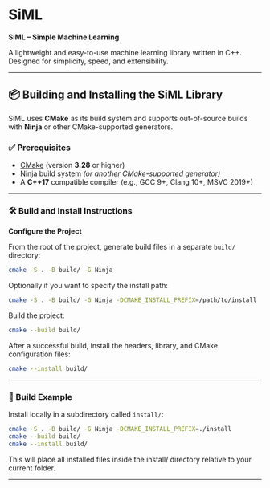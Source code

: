 # SiML
**SiML – Simple Machine Learning**

A lightweight and easy-to-use machine learning library written in C++. Designed for simplicity, speed, and extensibility.

---

## 📦 Building and Installing the SiML Library

SiML uses **CMake** as its build system and supports out-of-source builds with **Ninja** or other CMake-supported generators.

### ✅ Prerequisites
- [CMake](https://cmake.org/) (version **3.28** or higher)
- [Ninja](https://ninja-build.org/) build system *(or another CMake-supported generator)*
- A **C++17** compatible compiler (e.g., GCC 9+, Clang 10+, MSVC 2019+)

---

### 🛠️ Build and Install Instructions
**Configure the Project**

From the root of the project, generate build files in a separate `build/` directory:
```bash
cmake -S . -B build/ -G Ninja
```
Optionally if you want to specify the install path:
```bash
cmake -S . -B build/ -G Ninja -DCMAKE_INSTALL_PREFIX=/path/to/install
```
Build the project:
```bash
cmake --build build/
```
After a successful build, install the headers, library, and CMake configuration files:
```bash
cmake --install build/
```
---

### 🧪 Build Example
Install locally in a subdirectory called `install/`:
```bash
cmake -S . -B build/ -G Ninja -DCMAKE_INSTALL_PREFIX=./install
cmake --build build/
cmake --install build/
```
This will place all installed files inside the install/ directory relative to your current folder.

---